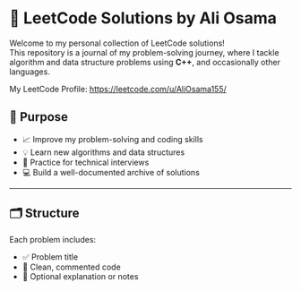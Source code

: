# 🧠 LeetCode Solutions by Ali Osama

Welcome to my personal collection of LeetCode solutions!  
This repository is a journal of my problem-solving journey, where I tackle algorithm and data structure problems using **C++**, and occasionally other languages.

My LeetCode Profile: https://leetcode.com/u/AliOsama155/

## 📌 Purpose

- 📈 Improve my problem-solving and coding skills
- 💡 Learn new algorithms and data structures
- 🧪 Practice for technical interviews
- 💻 Build a well-documented archive of solutions

---

## 🗂️ Structure

 Each problem includes:

- ✅ Problem title
- 📄 Clean, commented code
- 🧠 Optional explanation or notes

